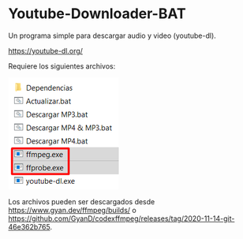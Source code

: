 # Youtube-Downloader-BAT
Un programa simple para descargar audio y video (youtube-dl).

https://youtube-dl.org/

Requiere los siguientes archivos: 

![RequisitosV1](https://raw.githubusercontent.com/jhurlop3004/Youtube-Downloader-BAT/main/assets/RequisitosV1.png)

Los archivos pueden ser descargados desde https://www.gyan.dev/ffmpeg/builds/ o https://github.com/GyanD/codexffmpeg/releases/tag/2020-11-14-git-46e362b765.

